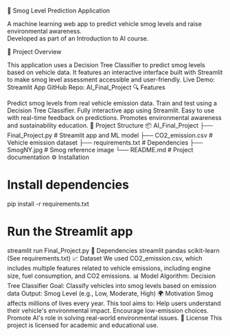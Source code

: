 🚗 Smog Level Prediction Application

A machine learning web app to predict vehicle smog levels and raise environmental awareness.
<br>Developed as part of an Introduction to AI course.

📌 Project Overview

This application uses a Decision Tree Classifier to predict smog levels based on vehicle data.
It features an interactive interface built with Streamlit to make smog level assessment accessible and user-friendly.
Live Demo: Streamlit App
GitHub Repo: AI_Final_Project
🔍 Features

Predict smog levels from real vehicle emission data.
Train and test using a Decision Tree Classifier.
Fully interactive app using Streamlit.
Easy to use with real-time feedback on predictions.
Promotes environmental awareness and sustainability education.
📁 Project Structure
📦 AI_Final_Project
├── Final_Project.py         # Streamlit app and ML model
├── CO2_emission.csv         # Vehicle emission dataset
├── requirements.txt         # Dependencies
├── SmogNY.jpg               # Smog reference image
└── README.md                # Project documentation
⚙️ Installation
# Install dependencies
pip install -r requirements.txt
# Run the Streamlit app
streamlit run Final_Project.py
🧪 Dependencies
streamlit
pandas
scikit-learn
(See requirements.txt)
📈 Dataset
We used CO2_emission.csv, which includes multiple features related to vehicle emissions, including engine size, fuel consumption, and CO2 emissions.
📊 Model
Algorithm: Decision Tree Classifier
Goal: Classify vehicles into smog levels based on emission data
Output: Smog Level (e.g., Low, Moderate, High)
🌍 Motivation
Smog affects millions of lives every year. This tool aims to:
Help users understand their vehicle's environmental impact.
Encourage low-emission choices.
Promote AI's role in solving real-world environmental issues.
📜 License
This project is licensed for academic and educational use.
